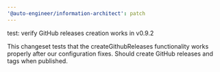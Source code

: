 ```yaml
---
'@auto-engineer/information-architect': patch
---
```


test: verify GitHub releases creation works in v0.9.2

This changeset tests that the createGithubReleases functionality works properly after our configuration fixes. Should create GitHub releases and tags when published.
